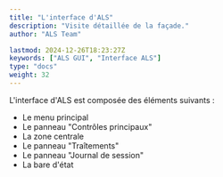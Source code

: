 ```yaml
---
title: "L'interface d'ALS"
description: "Visite détaillée de la façade."
author: "ALS Team"

lastmod: 2024-12-26T18:23:27Z
keywords: ["ALS GUI", "Interface ALS"]
type: "docs"
weight: 32
---
```


L'interface d'ALS est composée des éléments suivants :

- Le menu principal
- Le panneau "Contrôles principaux"
- La zone centrale
- Le panneau "Traîtements"
- Le panneau "Journal de session"
- La bare d'état